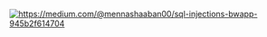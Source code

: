


<a target="_blank" href="https://github-readme-medium-recent-article.vercel.app/medium/@mennashaaban00/-1"><img src="https://github-readme-medium-recent-article.vercel.app/medium/@mennashaaban00/-1" alt="https://medium.com/@mennashaaban00/sql-injections-bwapp-945b2f614704"> 


  
